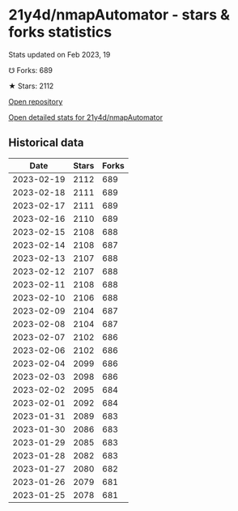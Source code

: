 # 21y4d/nmapAutomator - stars & forks statistics

Stats updated on Feb 2023, 19

☋ Forks: 689

★ Stars: 2112

[Open repository](https://github.com/21y4d/nmapAutomator)

[Open detailed stats for 21y4d/nmapAutomator](https://reviewgithub.com/rep/21y4d/nmapAutomator)

## Historical data
| Date | Stars | Forks |
|------|-------|-------|
| 2023-02-19 | 2112 | 689 | 
| 2023-02-18 | 2111 | 689 | 
| 2023-02-17 | 2111 | 689 | 
| 2023-02-16 | 2110 | 689 | 
| 2023-02-15 | 2108 | 688 | 
| 2023-02-14 | 2108 | 687 | 
| 2023-02-13 | 2107 | 688 | 
| 2023-02-12 | 2107 | 688 | 
| 2023-02-11 | 2108 | 688 | 
| 2023-02-10 | 2106 | 688 | 
| 2023-02-09 | 2104 | 687 | 
| 2023-02-08 | 2104 | 687 | 
| 2023-02-07 | 2102 | 686 | 
| 2023-02-06 | 2102 | 686 | 
| 2023-02-04 | 2099 | 686 | 
| 2023-02-03 | 2098 | 686 | 
| 2023-02-02 | 2095 | 684 | 
| 2023-02-01 | 2092 | 684 | 
| 2023-01-31 | 2089 | 683 | 
| 2023-01-30 | 2086 | 683 | 
| 2023-01-29 | 2085 | 683 | 
| 2023-01-28 | 2082 | 683 | 
| 2023-01-27 | 2080 | 682 | 
| 2023-01-26 | 2079 | 681 | 
| 2023-01-25 | 2078 | 681 | 

